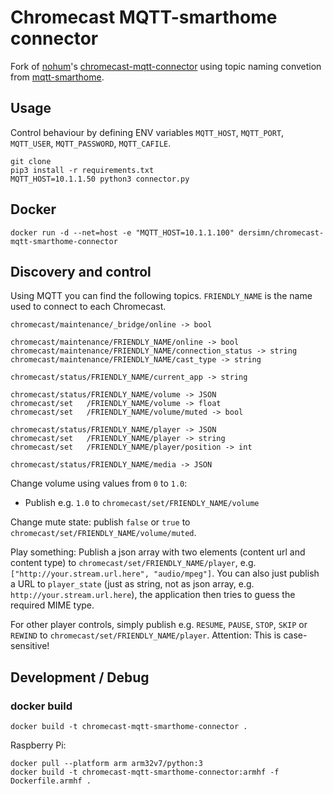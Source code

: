 # Chromecast MQTT-smarthome connector

Fork of [nohum](https://github.com/nohum)'s [chromecast-mqtt-connector](https://github.com/nohum/chromecast-mqtt-connector) using topic naming convetion from [mqtt-smarthome](https://github.com/mqtt-smarthome/mqtt-smarthome).

## Usage

Control behaviour by defining ENV variables `MQTT_HOST`, `MQTT_PORT`, `MQTT_USER`, `MQTT_PASSWORD`, `MQTT_CAFILE`.

	git clone 
	pip3 install -r requirements.txt
	MQTT_HOST=10.1.1.50 python3 connector.py

## Docker

	docker run -d --net=host -e "MQTT_HOST=10.1.1.100" dersimn/chromecast-mqtt-smarthome-connector

## Discovery and control

Using MQTT you can find the following topics. `FRIENDLY_NAME` is the name used to connect
to each Chromecast.

	chromecast/maintenance/_bridge/online -> bool

	chromecast/maintenance/FRIENDLY_NAME/online -> bool
	chromecast/maintenance/FRIENDLY_NAME/connection_status -> string
	chromecast/maintenance/FRIENDLY_NAME/cast_type -> string

	chromecast/status/FRIENDLY_NAME/current_app -> string

	chromecast/status/FRIENDLY_NAME/volume -> JSON
	chromecast/set   /FRIENDLY_NAME/volume -> float
	chromecast/set   /FRIENDLY_NAME/volume/muted -> bool

	chromecast/status/FRIENDLY_NAME/player -> JSON
	chromecast/set   /FRIENDLY_NAME/player -> string
	chromecast/set   /FRIENDLY_NAME/player/position -> int

	chromecast/status/FRIENDLY_NAME/media -> JSON

Change volume using values from `0` to `1.0`:

* Publish e.g. `1.0` to `chromecast/set/FRIENDLY_NAME/volume`

Change mute state: publish `false` or `true` to `chromecast/set/FRIENDLY_NAME/volume/muted`.

Play something: Publish a json array with two elements (content url and content type) to
`chromecast/set/FRIENDLY_NAME/player`, e.g. `["http://your.stream.url.here", "audio/mpeg"]`.
You can also just publish a URL to `player_state` (just as string, not as json array, e.g.
`http://your.stream.url.here`), the application then tries to guess the required MIME type.

For other player controls, simply publish e.g. `RESUME`, `PAUSE`, `STOP`, `SKIP` or `REWIND` to
`chromecast/set/FRIENDLY_NAME/player`. Attention: This is case-sensitive!

## Development / Debug

### docker build

	docker build -t chromecast-mqtt-smarthome-connector .

Raspberry Pi:

	docker pull --platform arm arm32v7/python:3
	docker build -t chromecast-mqtt-smarthome-connector:armhf -f Dockerfile.armhf .
